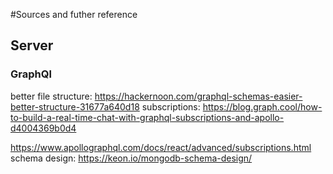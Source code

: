 #Sources and futher reference

## Server

### GraphQl
better file structure: https://hackernoon.com/graphql-schemas-easier-better-structure-31677a640d18
subscriptions: https://blog.graph.cool/how-to-build-a-real-time-chat-with-graphql-subscriptions-and-apollo-d4004369b0d4


https://www.apollographql.com/docs/react/advanced/subscriptions.html
schema design: https://keon.io/mongodb-schema-design/
